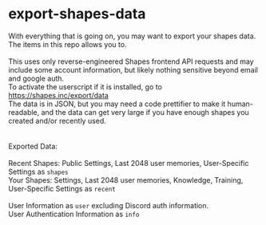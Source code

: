# export-shapes-data
With everything that is going on, you may want to export your shapes data. The items in this repo allows you to.\
\
This uses only reverse-engineered Shapes frontend API requests and may include some account information, but likely nothing sensitive beyond email and google auth.\
To activate the userscript if it is installed, go to https://shapes.inc/export/data \
The data is in JSON, but you may need a code prettifier to make it human-readable, and the data can get very large if you have enough shapes you created and/or recently used.\
\
\
Exported Data:\
\
Recent Shapes: Public Settings, Last 2048 user memories, User-Specific Settings as `shapes` \
Your Shapes: Settings, Last 2048 user memories, Knowledge, Training, User-Specific Settings as `recent` \
\
User Information as `user` excluding Discord auth information. \
User Authentication Information as `info`
